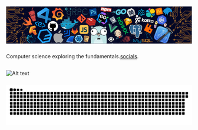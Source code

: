 ![alt README header](https://github.com/adityjoshi/adityjoshi/blob/main/header.png)
###

Computer science exploring the fundamentals.[socials](www.linkedin.com/in/prakharpande).


<h2 align="left"></h2>

###

<p align="left"></p>




###
![Alt text](https://spotify-recently-played-readme.vercel.app/api?user=31cipawfqm2df6cuvrlyobxuoh3a&width=1000&unique=true)
###

<img src="https://raw.githubusercontent.com/adityjoshi/adityjoshi/output/snake.svg" alt="Snake animation" />
